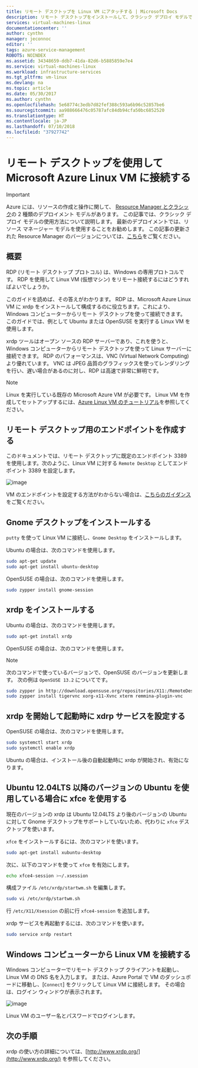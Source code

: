 ```yaml
---
title: リモート デスクトップを Linux VM にアタッチする | Microsoft Docs
description: リモート デスクトップをインストールして、クラシック デプロイ モデルで Microsoft Azure Linux VM に接続するように構成する方法を説明します
services: virtual-machines-linux
documentationcenter: ''
author: cynthn
manager: jeconnoc
editor: ''
tags: azure-service-management
ROBOTS: NOINDEX
ms.assetid: 34348659-ddb7-41da-82d6-b5885859e7e4
ms.service: virtual-machines-linux
ms.workload: infrastructure-services
ms.tgt_pltfrm: vm-linux
ms.devlang: na
ms.topic: article
ms.date: 05/30/2017
ms.author: cynthn
ms.openlocfilehash: 5e68774c3edb7d82fef388c593a6b96c52857be6
ms.sourcegitcommit: aa988666476c05787afc84db94cfa50bc6852520
ms.translationtype: HT
ms.contentlocale: ja-JP
ms.lasthandoff: 07/10/2018
ms.locfileid: "37927742"
---
```

# <a name="using-remote-desktop-to-connect-to-a-microsoft-azure-linux-vm"></a>リモート デスクトップを使用して Microsoft Azure Linux VM に接続する
> [!IMPORTANT] 
> Azure には、リソースの作成と操作に関して、 [Resource Manager とクラシック](../../../resource-manager-deployment-model.md)の 2 種類のデプロイメント モデルがあります。 この記事では、クラシック デプロイ モデルの使用方法について説明します。 最新のデプロイメントでは、リソース マネージャー モデルを使用することをお勧めします。 この記事の更新された Resource Manager のバージョンについては、[こちら](../use-remote-desktop.md)をご覧ください。

## <a name="overview"></a>概要
RDP (リモート デスクトップ プロトコル) は、Windows の専用プロトコルです。 RDP を使用して Linux VM (仮想マシン) をリモート接続するにはどうすればよいでしょうか。

このガイドを読めば、その答えがわかります。 RDP は、Microsoft Azure Linux VM に xrdp をインストールして構成するのに役立ちます。これにより、Windows コンピューターからリモート デスクトップを使って接続できます。 このガイドでは、例として Ubuntu または OpenSUSE を実行する Linux VM を使用します。

xrdp ツールはオープン ソースの RDP サーバーであり、これを使うと、Windows コンピューターからリモート デスクトップを使って Linux サーバーに接続できます。 RDP のパフォーマンスは、VNC (Virtual Network Computing) より優れています。 VNC は JPEG 品質のグラフィックスを使ってレンダリングを行い、遅い場合があるのに対し、RDP は高速で非常に鮮明です。

> [!NOTE]
> Linux を実行している既存の Microsoft Azure VM が必要です。 Linux VM を作成してセットアップするには、[Azure Linux VM のチュートリアル](createportal-classic.md)を参照してください。
> 
> 

## <a name="create-an-endpoint-for-remote-desktop"></a>リモート デスクトップ用のエンドポイントを作成する
このドキュメントでは、リモート デスクトップに既定のエンドポイント 3389 を使用します。次のように、Linux VM に対する `Remote Desktop` としてエンドポイント 3389 を設定します。

![image](./media/remote-desktop/endpoint-for-linux-server.png)

VM のエンドポイントを設定する方法がわからない場合は、[こちらのガイダンス](setup-endpoints.md)をご覧ください。

## <a name="install-gnome-desktop"></a>Gnome デスクトップをインストールする
`putty` を使って Linux VM に接続し、`Gnome Desktop` をインストールします。

Ubuntu の場合は、次のコマンドを使用します。

```bash
sudo apt-get update
sudo apt-get install ubuntu-desktop
```

OpenSUSE の場合は、次のコマンドを使用します。

```bash
sudo zypper install gnome-session
```

## <a name="install-xrdp"></a>xrdp をインストールする
Ubuntu の場合は、次のコマンドを使用します。

```bash
sudo apt-get install xrdp
```

OpenSUSE の場合は、次のコマンドを使用します。

> [!NOTE]
> 次のコマンドで使っているバージョンで、OpenSUSE のバージョンを更新します。 次の例は `OpenSUSE 13.2` についてです。
> 
> 

```bash
sudo zypper in http://download.opensuse.org/repositories/X11:/RemoteDesktop/openSUSE_13.2/x86_64/xrdp-0.9.0git.1401423964-2.1.x86_64.rpm
sudo zypper install tigervnc xorg-x11-Xvnc xterm remmina-plugin-vnc
```

## <a name="start-xrdp-and-set-xdrp-service-at-boot-up"></a>xrdp を開始して起動時に xdrp サービスを設定する
OpenSUSE の場合は、次のコマンドを使用します。

```bash
sudo systemctl start xrdp
sudo systemctl enable xrdp
```

Ubuntu の場合は、インストール後の自動起動時に xrdp が開始され、有効になります。

## <a name="using-xfce-if-you-are-using-an-ubuntu-version-later-than-ubuntu-1204lts"></a>Ubuntu 12.04LTS 以降のバージョンの Ubuntu を使用している場合に xfce を使用する
現在のバージョンの xrdp は Ubuntu 12.04LTS より後のバージョンの Ubuntu に対して Gnome デスクトップをサポートしていないため、代わりに `xfce` デスクトップを使います。

`xfce` をインストールするには、次のコマンドを使います。

```bash
sudo apt-get install xubuntu-desktop
```

次に、以下のコマンドを使って `xfce` を有効にします。

```bash
echo xfce4-session >~/.xsession
```

構成ファイル `/etc/xrdp/startwm.sh` を編集します。

```bash
sudo vi /etc/xrdp/startwm.sh   
```

行 `/etc/X11/Xsession` の前に行 `xfce4-session` を追加します。

xrdp サービスを再起動するには、次のコマンドを使います。

```bash
sudo service xrdp restart
```

## <a name="connect-your-linux-vm-from-a-windows-machine"></a>Windows コンピューターから Linux VM を接続する
Windows コンピューターでリモート デスクトップ クライアントを起動し、Linux VM の DNS 名を入力します。 または、Azure Portal で VM のダッシュボードに移動し、[`Connect`] をクリックして Linux VM に接続します。 その場合は、ログイン ウィンドウが表示されます。

![image](./media/remote-desktop/no2.png)

Linux VM のユーザー名とパスワードでログインします。

## <a name="next-steps"></a>次の手順
xrdp の使い方の詳細については、[http://www.xrdp.org/](http://www.xrdp.org/) を参照してください。
